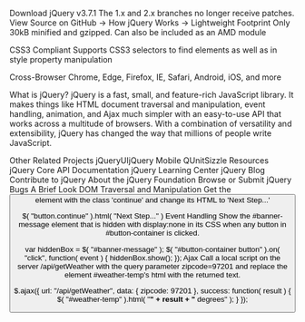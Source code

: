  Download jQuery
v3.7.1
The 1.x and 2.x branches no longer receive patches.
View Source on GitHub →
How jQuery Works →
Lightweight Footprint
Only 30kB minified and gzipped. Can also be included as an AMD module

CSS3 Compliant
Supports CSS3 selectors to find elements as well as in style property manipulation

Cross-Browser
Chrome, Edge, Firefox, IE, Safari, Android, iOS, and more

What is jQuery?
jQuery is a fast, small, and feature-rich JavaScript library. It makes things like HTML document traversal and manipulation, event handling, animation, and Ajax much simpler with an easy-to-use API that works across a multitude of browsers. With a combination of versatility and extensibility, jQuery has changed the way that millions of people write JavaScript.

Other Related Projects
jQueryUIjQuery Mobile
QUnitSizzle
Resources
jQuery Core API Documentation
jQuery Learning Center
jQuery Blog
Contribute to jQuery
About the jQuery Foundation
Browse or Submit jQuery Bugs
A Brief Look
DOM Traversal and Manipulation
Get the <button> element with the class 'continue' and change its HTML to 'Next Step...'

$( "button.continue" ).html( "Next Step..." )
Event Handling
Show the #banner-message element that is hidden with display:none in its CSS when any button in #button-container is clicked.

var hiddenBox = $( "#banner-message" );
$( "#button-container button" ).on( "click", function( event ) {
  hiddenBox.show();
});
Ajax
Call a local script on the server /api/getWeather with the query parameter zipcode=97201 and replace the element #weather-temp's html with the returned text.

$.ajax({
  url: "/api/getWeather",
  data: {
    zipcode: 97201
  },
  success: function( result ) {
    $( "#weather-temp" ).html( "<strong>" + result + "</strong> degrees" );
  }
});
